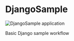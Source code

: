 # DjangoSample
![DjangoSample application](https://github.com/BertusV/DjangoSample/workflows/DjangoSample%20application/badge.svg)

Basic Django sample workflow
